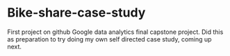 # Bike-share-case-study
First project on github
Google data analytics final capstone project. Did this as preparation to try doing my own self directed case study, coming up next.
